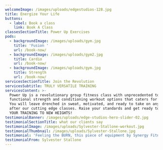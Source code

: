 ```yaml
---
welcomeImage: /images/uploads/edgestudios-128.jpg
title: Energize Your Life
buttons:
  - label: Book a class
    link: Book A Class
classesSectionTitle: Power Up Exercises
pods:
  - backgroundImage: /images/uploads/gym.jpg
    title: 'Fusion '
    url: /book-now/
  - backgroundImage: /images/uploads/gym2.jpg
    title: Cardio
    url: /book-now/
  - backgroundImage: /images/uploads/gym.jpg
    title: Strength
    url: /book-now/
servicesSectionTitle: Join the Revolution
servicesSubtitle: TRULY VERSATILE TRAINING
servicesContent: >-
  Power Up is a revolutionary group fitness class with unprecedented total body
  functional strength and conditioning workout options that caters for everyone.
  You will leave drenched in sweat, motivated, and ready to take on anything
  after our cutting edge classes. Raise your standards and get ready to TAKE
  YOUR TRAINING TO NEW HEIGHTS!
testimonialBanner: /images/uploads/edge-studios-hero-slider-02.jpg
testimonialSectionTitle: what our clients say
testimonialImage: /images/uploads/Sylvester-Stallone-workout.jpg
testimonialThumbnail: /images/uploads/Sylvester-Stallone.jpg
testimonial: 'Feeling the BURN, this piece of equipment by Synergy Fitness does it all.'
testimonialFrom: Sylvester Stallone
---
```

